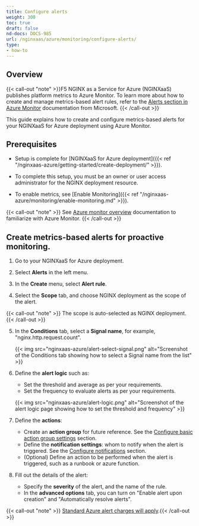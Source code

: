 ```yaml
---
title: Configure alerts
weight: 300
toc: true
draft: false
nd-docs: DOCS-985
url: /nginxaas/azure/monitoring/configure-alerts/
type:
- how-to
---
```


## Overview

{{< call-out "note" >}}F5 NGINX as a Service for Azure (NGINXaaS) publishes platform metrics to Azure Monitor. To learn more about how to create and manage metrics-based alert rules, refer to the [Alerts section in Azure Monitor](https://learn.microsoft.com/en-us/azure/azure-monitor/alerts/alerts-create-new-alert-rule?tabs=metric) documentation from Microsoft. {{< /call-out >}}

This guide explains how to create and configure metrics-based alerts for your NGINXaaS for Azure deployment using Azure Monitor.


## Prerequisites

- Setup is complete for [NGINXaaS for Azure deployment]({{< ref "/nginxaas-azure/getting-started/create-deployment/" >}}).

- To complete this setup, you must be an owner or user access administrator for the NGINX deployment resource.

- To enable metrics, see [Enable Monitoring]({{< ref "/nginxaas-azure/monitoring/enable-monitoring.md" >}}).

{{< call-out "note" >}} See [Azure monitor overview](https://docs.microsoft.com/en-us/azure/azure-monitor/overview) documentation to familiarize with Azure Monitor. {{< /call-out >}}

## Create metrics-based alerts for proactive monitoring.

1. Go to your NGINXaaS for Azure deployment.

2. Select **Alerts** in the left menu.

3. In the **Create** menu, select **Alert rule**.

4. Select the **Scope** tab, and choose NGINX deployment as the scope of the alert.

{{< call-out "note" >}} The scope is auto-selected as NGINX deployment. {{< /call-out >}}

5. In the **Conditions** tab, select a **Signal name**, for example, "nginx.http.request.count".

   {{< img src="nginxaas-azure/alert-select-signal.png" alt="Screenshot of the Conditions tab showing how to select a Signal name from the list" >}}

6. Define the **alert logic** such as:

   - Set the threshold and average as per your requirements.
   - Set the frequency to evaluate alerts as per your requirements.

   {{< img src="nginxaas-azure/alert-logic.png" alt="Screenshot of the alert logic page showing how to set the threshold and frequency" >}}

7. Define the **actions**:

    - Create an **action group** for future reference. See the [Configure basic action group settings](https://learn.microsoft.com/en-us/azure/azure-monitor/alerts/action-groups) section.
    - Define the **notification settings**: whom to notify when the alert is triggered. See the [Configure notifications](https://learn.microsoft.com/en-us/azure/azure-monitor/alerts/action-groups) section.
    - (Optional) Define an action to be performed when the alert is triggered, such as a runbook or azure function.

8. Fill out the details of the alert:

    - Specify the **severity** of the alert, and the name of the rule.
    - In the **advanced options** tab, you can turn on "Enable alert upon creation" and "Automatically resolve alerts".

{{< call-out "note" >}} [Standard Azure alert charges will apply](https://azure.microsoft.com/en-us/pricing/details/monitor/).{{< /call-out >}}